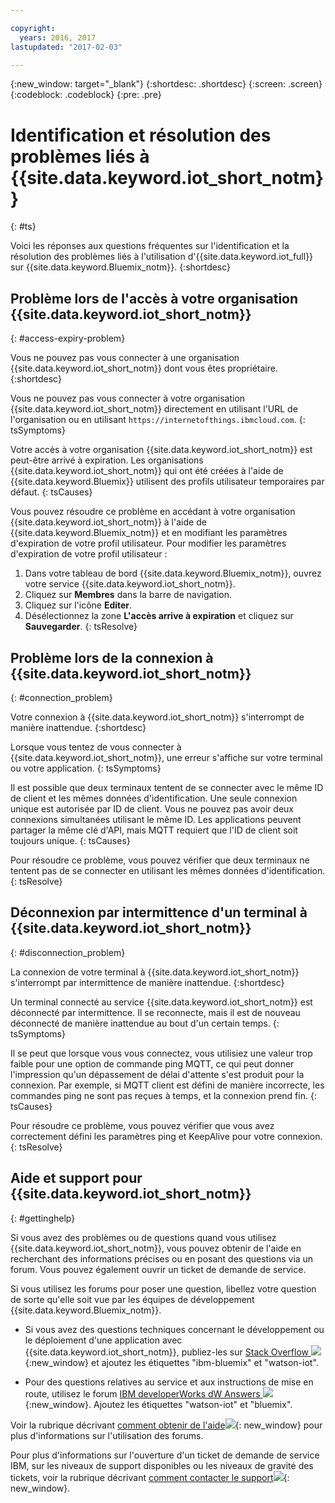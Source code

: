 ```yaml
---

copyright:
  years: 2016, 2017
lastupdated: "2017-02-03"

---
```


{:new_window: target="\_blank"}
{:shortdesc: .shortdesc}
{:screen: .screen}
{:codeblock: .codeblock}
{:pre: .pre}

# Identification et résolution des problèmes liés à {{site.data.keyword.iot_short_notm}}
{: #ts}

Voici les réponses aux questions fréquentes sur l'identification et la résolution des problèmes liés à l'utilisation d'{{site.data.keyword.iot_full}} sur {{site.data.keyword.Bluemix_notm}}.
{:shortdesc}

## Problème lors de l'accès à votre organisation {{site.data.keyword.iot_short_notm}}
{: #access-expiry-problem}

Vous ne pouvez pas vous connecter à une organisation {{site.data.keyword.iot_short_notm}} dont vous êtes propriétaire.
{:shortdesc}

Vous ne pouvez pas vous connecter à votre organisation {{site.data.keyword.iot_short_notm}} directement en utilisant l'URL de l'organisation ou en utilisant `https://internetofthings.ibmcloud.com`.
{: tsSymptoms}

Votre accès à votre organisation {{site.data.keyword.iot_short_notm}} est peut-être arrivé à expiration. Les organisations {{site.data.keyword.iot_short_notm}} qui ont été créées à l'aide de {{site.data.keyword.Bluemix}} utilisent des profils utilisateur temporaires par défaut.
{: tsCauses}

Vous pouvez résoudre ce problème en accédant à votre organisation {{site.data.keyword.iot_short_notm}} à l'aide de {{site.data.keyword.Bluemix_notm}} et en modifiant les paramètres d'expiration de votre profil utilisateur. Pour modifier les paramètres d'expiration de votre profil utilisateur :

1. Dans votre tableau de bord {{site.data.keyword.Bluemix_notm}}, ouvrez votre service {{site.data.keyword.iot_short_notm}}. 
2. Cliquez sur **Membres** dans la barre de navigation. 
3. Cliquez sur l'icône **Editer**.
4. Désélectionnez la zone **L'accès arrive à expiration** et cliquez sur **Sauvegarder**.
{: tsResolve}

## Problème lors de la connexion à {{site.data.keyword.iot_short_notm}}
{: #connection_problem}

Votre connexion à {{site.data.keyword.iot_short_notm}} s'interrompt de manière inattendue.
{:shortdesc}

Lorsque vous tentez de vous connecter à {{site.data.keyword.iot_short_notm}}, une erreur s'affiche sur votre terminal ou votre application.
{: tsSymptoms}

Il est possible que deux terminaux tentent de se connecter avec le même ID de client et les mêmes données d'identification. Une seule connexion unique est autorisée par ID de client. Vous ne pouvez pas avoir deux connexions simultanées utilisant le même ID. Les applications peuvent partager la même clé d'API, mais MQTT requiert que l'ID de client soit toujours unique.
{: tsCauses}

Pour résoudre ce problème, vous pouvez vérifier que deux terminaux ne tentent pas de se connecter en utilisant les mêmes données d'identification.
{: tsResolve}

## Déconnexion par intermittence d'un terminal à {{site.data.keyword.iot_short_notm}}
{: #disconnection_problem}

La connexion de votre terminal à {{site.data.keyword.iot_short_notm}} s'interrompt par intermittence de manière inattendue.
{:shortdesc}

Un terminal connecté au service {{site.data.keyword.iot_short_notm}} est déconnecté par intermittence. Il se reconnecte, mais il est de nouveau déconnecté de manière inattendue au bout d'un certain temps.
{: tsSymptoms}

Il se peut que lorsque vous vous connectez, vous utilisiez une valeur trop faible pour une option de commande ping MQTT, ce qui peut donner l'impression qu'un dépassement de délai d'attente s'est produit pour la connexion. Par exemple, si MQTT client est défini de manière incorrecte, les commandes ping ne sont pas reçues à temps, et la connexion prend fin.
{: tsCauses}

Pour résoudre ce problème, vous pouvez vérifier que vous avez correctement défini les paramètres ping et KeepAlive pour votre connexion.   
{: tsResolve}


## Aide et support pour {{site.data.keyword.iot_short_notm}}
{: #gettinghelp}

Si vous avez des problèmes ou de questions quand vous utilisez {{site.data.keyword.iot_short_notm}}, vous pouvez obtenir de l'aide en recherchant des informations précises ou en posant des questions via un forum. Vous pouvez également ouvrir un ticket de demande de service.

Si vous utilisez les forums pour poser une question, libellez votre question de sorte qu'elle soit vue par les équipes de développement {{site.data.keyword.Bluemix_notm}}.

* Si vous avez des questions techniques concernant le développement ou le déploiement d'une application avec {{site.data.keyword.iot_short_notm}}, publiez-les sur [Stack Overflow ![](../../icons/launch-glyph.svg)](http://stackoverflow.com/search?q=watson-iot+ibm-bluemix){:new_window} et ajoutez les étiquettes "ibm-bluemix" et "watson-iot".
<!--Insert the appropriate dW Answers tag for your service for <service_keyword> in URL below:  -->
* Pour des questions relatives au service et aux instructions de mise en route, utilisez le forum [IBM developerWorks dW Answers ![](../../icons/launch-glyph.svg)](https://developer.ibm.com/answers/topics/watson-iot/?smartspace=bluemix){:new_window}. Ajoutez les étiquettes "watson-iot" et "bluemix".

Voir la rubrique décrivant [comment obtenir de l'aide![](../../icons/launch-glyph.svg)](https://www.{DomainName}/docs/support/index.html#getting-help){: new_window} pour plus d'informations sur l'utilisation des forums. 

Pour plus d'informations sur l'ouverture d'un ticket de demande de service IBM, sur les niveaux de support disponibles ou les niveaux de gravité des tickets, voir la rubrique décrivant [comment contacter le support![](../../icons/launch-glyph.svg)](https://www.{DomainName}/docs/support/index.html#contacting-support){: new_window}.
